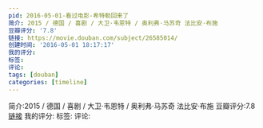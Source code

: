 ```yaml
---
pid: 2016-05-01-看过电影-希特勒回来了
简介: 2015 / 德国 / 喜剧 / 大卫·韦恩特 / 奥利弗·马苏奇 法比安·布施
豆瓣评分: '7.8'
链接: https://movie.douban.com/subject/26585014/
创建时间: '2016-05-01 18:17:17'
我的评分:
标签:
评论:
tags: [douban]
categories: [timeline]
---
```

简介:2015 / 德国 / 喜剧 / 大卫·韦恩特 / 奥利弗·马苏奇 法比安·布施
豆瓣评分:7.8
[链接](https://movie.douban.com/subject/26585014/)
我的评分:
标签:
评论:
